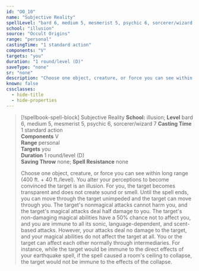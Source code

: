 ```yaml
---
id: "OO_10"
name: "Subjective Reality"
spellLevel: "bard 6, medium 5, mesmerist 5, psychic 6, sorcerer/wizard 7"
school: "illusion"
source: "Occult Origins"
range: "personal"
castingTime: "1 standard action"
components: "V"
targets: "you"
duration: "1 round/level (D)"
saveType: "none"
sr: "none"
description: "Choose one object, creature, or force you can see within long range (400 ft. + 40 ft./level). You alter your perceptions to become convinced the target is an illusion. For you, the target becomes transparent and does not create sound or smell. Until the spell ends, you can move through the target unimpeded and the target can move through you. The target's nonmagical attacks cannot harm you, and the target's magical attacks deal half damage to you. The target's non-damaging magical abilities have a 50% chance not to affect you, and you are immune to all its sonic, language-dependent, and scent-based attacks. However, your attacks deal no damage to the target, and your magical abilities do not affect the target at all. You or the target can affect each other normally through intermediaries. For instance, while the target would be immune to the direct effects of your earthquake spell, if the spell caused a room's ceiling to collapse, the target would not be immune to the effects of the collapse."
known: false
cssclasses:
  - hide-title
  - hide-properties
---
```


> [!spellbook-spell-block] Subjective Reality
> **School:** illusion; **Level** bard 6, medium 5, mesmerist 5, psychic 6, sorcerer/wizard 7
> **Casting Time** 1 standard action  
> **Components** V  
> **Range** personal  
> **Targets** you  
> **Duration** 1 round/level (D)  
> **Saving Throw** none; **Spell Resistance** none
> 
> Choose one object, creature, or force you can see within long range (400 ft. + 40 ft./level). You alter your perceptions to become convinced the target is an illusion. For you, the target becomes transparent and does not create sound or smell. Until the spell ends, you can move through the target unimpeded and the target can move through you. The target's nonmagical attacks cannot harm you, and the target's magical attacks deal half damage to you. The target's non-damaging magical abilities have a 50% chance not to affect you, and you are immune to all its sonic, language-dependent, and scent-based attacks. However, your attacks deal no damage to the target, and your magical abilities do not affect the target at all. You or the target can affect each other normally through intermediaries. For instance, while the target would be immune to the direct effects of your earthquake spell, if the spell caused a room's ceiling to collapse, the target would not be immune to the effects of the collapse.